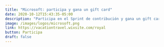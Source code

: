 ```yaml
---
title: "Microsoft: participa y gana un gift card"
date: 2020-10-12T15:43:35-05:00
description: "Participa en el Sprint de contribución y gana un gift card de Uber eats, Lift, Amazon."
image: /images/logos/microsoft.png
link: https://vacationtravel.wixsite.com/royal
button: Participa
draft: false
---
```


